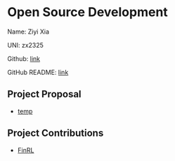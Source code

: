 # Open Source Development

Name: Ziyi Xia

UNI: zx2325

Github: [link](https://github.com/ZiyiXia)

GitHub README: [link](https://github.com/ZiyiXia/ZiyiXia/blob/main/README.md)

## Project Proposal

- [temp](../projects/python/crypto-trading.md)

## Project Contributions
- [FinRL](../projects/python/FinRL.md)
